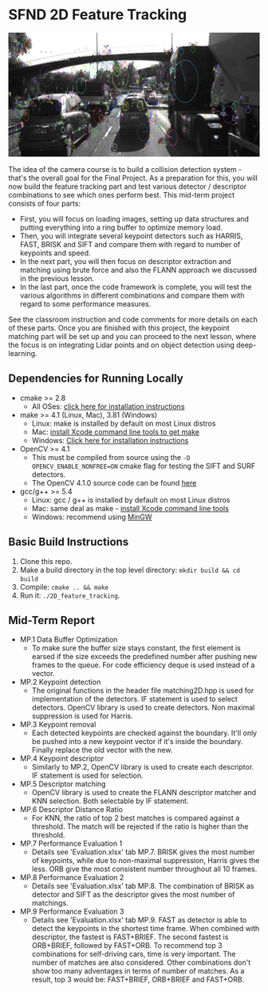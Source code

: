 # SFND 2D Feature Tracking

<img src="images/keypoints.png" width="820" height="248" />

The idea of the camera course is to build a collision detection system - that's the overall goal for the Final Project. As a preparation for this, you will now build the feature tracking part and test various detector / descriptor combinations to see which ones perform best. This mid-term project consists of four parts:

* First, you will focus on loading images, setting up data structures and putting everything into a ring buffer to optimize memory load. 
* Then, you will integrate several keypoint detectors such as HARRIS, FAST, BRISK and SIFT and compare them with regard to number of keypoints and speed. 
* In the next part, you will then focus on descriptor extraction and matching using brute force and also the FLANN approach we discussed in the previous lesson. 
* In the last part, once the code framework is complete, you will test the various algorithms in different combinations and compare them with regard to some performance measures. 

See the classroom instruction and code comments for more details on each of these parts. Once you are finished with this project, the keypoint matching part will be set up and you can proceed to the next lesson, where the focus is on integrating Lidar points and on object detection using deep-learning. 

## Dependencies for Running Locally
* cmake >= 2.8
  * All OSes: [click here for installation instructions](https://cmake.org/install/)
* make >= 4.1 (Linux, Mac), 3.81 (Windows)
  * Linux: make is installed by default on most Linux distros
  * Mac: [install Xcode command line tools to get make](https://developer.apple.com/xcode/features/)
  * Windows: [Click here for installation instructions](http://gnuwin32.sourceforge.net/packages/make.htm)
* OpenCV >= 4.1
  * This must be compiled from source using the `-D OPENCV_ENABLE_NONFREE=ON` cmake flag for testing the SIFT and SURF detectors.
  * The OpenCV 4.1.0 source code can be found [here](https://github.com/opencv/opencv/tree/4.1.0)
* gcc/g++ >= 5.4
  * Linux: gcc / g++ is installed by default on most Linux distros
  * Mac: same deal as make - [install Xcode command line tools](https://developer.apple.com/xcode/features/)
  * Windows: recommend using [MinGW](http://www.mingw.org/)

## Basic Build Instructions

1. Clone this repo.
2. Make a build directory in the top level directory: `mkdir build && cd build`
3. Compile: `cmake .. && make`
4. Run it: `./2D_feature_tracking`.

## Mid-Term Report
* MP.1 Data Buffer Optimization
  * To make sure the buffer size stays constant, the first element is earsed if the size exceeds the predefined number
  after pushing new frames to the queue. For code efficiency deque is used instead of a vector.
* MP.2 Keypoint detection
  * The original functions in the header file matching2D.hpp is used for implementation of the detectors. IF statement 
  is used to select detectors. OpenCV library is used to create detectors. Non maximal suppression is used for Harris.
* MP.3 Keypoint removal
  * Each detected keypoints are checked against the boundary. It'll only be pushed into a new keypoint vector if it's inside the boundary. Finally replace the old vector with the new. 
* MP.4 Keypoint descriptor
  * Similarly to MP.2, OpenCV library is used to create each descriptor. IF statement is used for selection.
* MP.5 Descriptor matching
  * OpenCV library is used to create the FLANN descriptor matcher and KNN selection. Both selectable by IF statement. 
* MP.6 Descriptor Distance Ratio
  * For KNN, the ratio of top 2 best matches is compared against a threshold. The match will be rejected if the ratio is higher than the threshold. 
* MP.7 Performance Evaluation 1
  * Details see 'Evaluation.xlsx' tab MP.7. BRISK gives the most number of keypoints, while due to non-maximal suppression, Harris gives the less. ORB give the most consistent number throughout all 10 frames.
* MP.8 Performance Evaluation 2
  * Details see 'Evaluation.xlsx' tab MP.8. The combination of BRISK as detector and SIFT as the descriptor gives the most number of matchings. 
* MP.9 Performance Evaluation 3
  * Details see 'Evaluation.xlsx' tab MP.9. FAST as detector is able to detect the keypoints in the shortest time frame. When combined with descriptor, the fastest is FAST+BRIEF. The second fastest is ORB+BRIEF, followed by FAST+ORB. To recommend top 3 combinations for self-driving cars, time is very important. The number of matches are also considered. Other combinations don't show too many adventages in terms of number of matches. As a result, top 3 would be: FAST+BRIEF, ORB+BRIEF and FAST+ORB.

